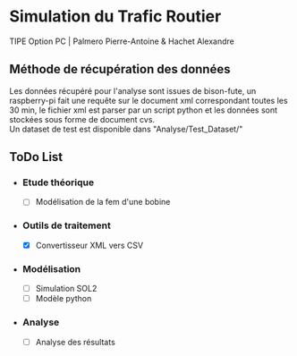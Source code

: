 # Simulation du Trafic Routier
TIPE Option PC | Palmero Pierre-Antoine & Hachet Alexandre

## Méthode de récupération des données
Les données récupéré pour l'analyse sont issues de bison-fute, un raspberry-pi fait une requête sur le document xml
correspondant toutes les 30 min, le fichier xml est parser par un script python et les données sont stockées sous forme
de document cvs.
<br>
Un dataset de test est disponible dans "Analyse/Test_Dataset/"

## ToDo List
 - ### Etude théorique
   - [ ] Modélisation de la fem d'une bobine

 - ### Outils de traitement
   - [x] Convertisseur XML vers CSV
   
 - ### Modélisation
   - [ ] Simulation SOL2
   - [ ] Modèle python
   
 - ### Analyse
   - [ ] Analyse des résultats
